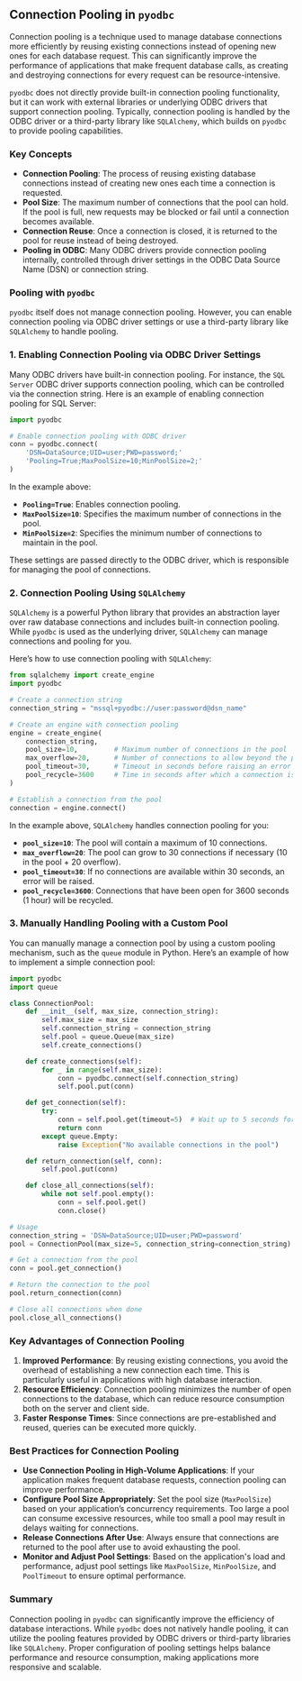## Connection Pooling in `pyodbc`

Connection pooling is a technique used to manage database connections more efficiently by reusing existing connections instead of opening new ones for each database request. This can significantly improve the performance of applications that make frequent database calls, as creating and destroying connections for every request can be resource-intensive.

`pyodbc` does not directly provide built-in connection pooling functionality, but it can work with external libraries or underlying ODBC drivers that support connection pooling. Typically, connection pooling is handled by the ODBC driver or a third-party library like `SQLAlchemy`, which builds on `pyodbc` to provide pooling capabilities.

### Key Concepts

- **Connection Pooling**: The process of reusing existing database connections instead of creating new ones each time a connection is requested.
- **Pool Size**: The maximum number of connections that the pool can hold. If the pool is full, new requests may be blocked or fail until a connection becomes available.
- **Connection Reuse**: Once a connection is closed, it is returned to the pool for reuse instead of being destroyed.
- **Pooling in ODBC**: Many ODBC drivers provide connection pooling internally, controlled through driver settings in the ODBC Data Source Name (DSN) or connection string.

### Pooling with `pyodbc`

`pyodbc` itself does not manage connection pooling. However, you can enable connection pooling via ODBC driver settings or use a third-party library like `SQLAlchemy` to handle pooling.

### 1. **Enabling Connection Pooling via ODBC Driver Settings**

Many ODBC drivers have built-in connection pooling. For instance, the `SQL Server` ODBC driver supports connection pooling, which can be controlled via the connection string. Here is an example of enabling connection pooling for SQL Server:

```python
import pyodbc

# Enable connection pooling with ODBC driver
conn = pyodbc.connect(
    'DSN=DataSource;UID=user;PWD=password;'
    'Pooling=True;MaxPoolSize=10;MinPoolSize=2;'
)
```

In the example above:
- **`Pooling=True`**: Enables connection pooling.
- **`MaxPoolSize=10`**: Specifies the maximum number of connections in the pool.
- **`MinPoolSize=2`**: Specifies the minimum number of connections to maintain in the pool.

These settings are passed directly to the ODBC driver, which is responsible for managing the pool of connections.

### 2. **Connection Pooling Using `SQLAlchemy`**

`SQLAlchemy` is a powerful Python library that provides an abstraction layer over raw database connections and includes built-in connection pooling. While `pyodbc` is used as the underlying driver, `SQLAlchemy` can manage connections and pooling for you.

Here’s how to use connection pooling with `SQLAlchemy`:

```python
from sqlalchemy import create_engine
import pyodbc

# Create a connection string
connection_string = "mssql+pyodbc://user:password@dsn_name"

# Create an engine with connection pooling
engine = create_engine(
    connection_string,
    pool_size=10,         # Maximum number of connections in the pool
    max_overflow=20,      # Number of connections to allow beyond the pool_size
    pool_timeout=30,      # Timeout in seconds before raising an error when no connection is available
    pool_recycle=3600     # Time in seconds after which a connection is recycled
)

# Establish a connection from the pool
connection = engine.connect()
```

In the example above, `SQLAlchemy` handles connection pooling for you:
- **`pool_size=10`**: The pool will contain a maximum of 10 connections.
- **`max_overflow=20`**: The pool can grow to 30 connections if necessary (10 in the pool + 20 overflow).
- **`pool_timeout=30`**: If no connections are available within 30 seconds, an error will be raised.
- **`pool_recycle=3600`**: Connections that have been open for 3600 seconds (1 hour) will be recycled.

### 3. **Manually Handling Pooling with a Custom Pool**

You can manually manage a connection pool by using a custom pooling mechanism, such as the `queue` module in Python. Here’s an example of how to implement a simple connection pool:

```python
import pyodbc
import queue

class ConnectionPool:
    def __init__(self, max_size, connection_string):
        self.max_size = max_size
        self.connection_string = connection_string
        self.pool = queue.Queue(max_size)
        self.create_connections()

    def create_connections(self):
        for _ in range(self.max_size):
            conn = pyodbc.connect(self.connection_string)
            self.pool.put(conn)

    def get_connection(self):
        try:
            conn = self.pool.get(timeout=5)  # Wait up to 5 seconds for a connection
            return conn
        except queue.Empty:
            raise Exception("No available connections in the pool")

    def return_connection(self, conn):
        self.pool.put(conn)

    def close_all_connections(self):
        while not self.pool.empty():
            conn = self.pool.get()
            conn.close()

# Usage
connection_string = 'DSN=DataSource;UID=user;PWD=password'
pool = ConnectionPool(max_size=5, connection_string=connection_string)

# Get a connection from the pool
conn = pool.get_connection()

# Return the connection to the pool
pool.return_connection(conn)

# Close all connections when done
pool.close_all_connections()
```

### Key Advantages of Connection Pooling

1. **Improved Performance**: By reusing existing connections, you avoid the overhead of establishing a new connection each time. This is particularly useful in applications with high database interaction.
2. **Resource Efficiency**: Connection pooling minimizes the number of open connections to the database, which can reduce resource consumption both on the server and client side.
3. **Faster Response Times**: Since connections are pre-established and reused, queries can be executed more quickly.

### Best Practices for Connection Pooling

- **Use Connection Pooling in High-Volume Applications**: If your application makes frequent database requests, connection pooling can improve performance.
- **Configure Pool Size Appropriately**: Set the pool size (`MaxPoolSize`) based on your application’s concurrency requirements. Too large a pool can consume excessive resources, while too small a pool may result in delays waiting for connections.
- **Release Connections After Use**: Always ensure that connections are returned to the pool after use to avoid exhausting the pool.
- **Monitor and Adjust Pool Settings**: Based on the application's load and performance, adjust pool settings like `MaxPoolSize`, `MinPoolSize`, and `PoolTimeout` to ensure optimal performance.

### Summary

Connection pooling in `pyodbc` can significantly improve the efficiency of database interactions. While `pyodbc` does not natively handle pooling, it can utilize the pooling features provided by ODBC drivers or third-party libraries like `SQLAlchemy`. Proper configuration of pooling settings helps balance performance and resource consumption, making applications more responsive and scalable.